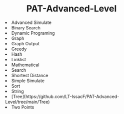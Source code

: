 <h1 align = "center">PAT-Advanced-Level</h1>
<dir>
  <li>Advanced Simulate</li>
  <li>Binary Search</li>
  <li>Dynamic Programing</li>
  <li>Graph</li>
  <li>Graph Output</li>
  <li>Greedy</li>
  <li>Hash</li>
  <li>Linklist</li>
  <li>Mathematical</li>
  <li>Search</li>
  <li>Shortest Distance</li>
  <li>Simple Simulate</li>
  <li>Sort</li>
  <li>String</li>
  <li>[Tree](https://github.com/LT-IssacF/PAT-Advanced-Level/tree/main/Tree)</li>
  <li>Two Points</li>
</dir>
